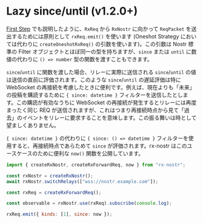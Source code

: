 # Lazy since/until (v1.2.0+)

[First Step](./first-step.md) でも説明したように、`RxReq` から `RxNostr` に向かって `ReqPacket` を送出するためには原則として `rxReq.emit()` を使います (Oneshot Strategy においては代わりに `createOneshotRxReq()` の引数を使います)。この引数は Nostr 標準の Filter オブジェクトとほぼ同一の型を持ちますが、`since` または `until` に数値の代わりに `() => number` 型の関数を渡すこともできます。

`since`/`until` に関数を渡した場合、リレーに実際に送信される `since`/`until` の値は送信の直前に評価されます。このような `since`/`until` の遅延評価は特に WebSocket の再接続を考慮したときに便利です。例えば、現在よりも「未来」の投稿を購読するために `{ since: datetime }` フィルターを送信したとします。この購読が有効なうちに WebSocket の再接続が発生するとリレーには再度まったく同じ REQ が送信されますが、これはつまり再接続時点から見て「過去」のイベントをリレーに要求することを意味します。この振る舞いは時として望ましくありません。

`{ since: datetime }` の代わりに `{ since: () => datetime }` フィルターを使用すると、再接続時点であらためて `since` が評価されます。rx-nostr はこのユースケースのために便利な `now()` 関数を公開しています。

```js
import { createRxNostr, createRxForwardReq, now } from "rx-nostr";

const rxNostr = createRxNostr();
await rxNostr.switchRelays(["wss://nostr.example.com"]);

const rxReq = createRxForwardReq();

const observable = rxNostr.use(rxReq).subscribe(console.log);

rxReq.emit({ kinds: [1], since: now });
```
